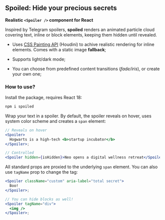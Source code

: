 ## Spoiled: Hide your precious secrets

**Realistic `<Spoiler />` component for React**

Inspired by Telegram spoilers, **spoiled** renders an animated particle cloud covering text, inline
or block elements, keeping them hidden until revealed.

- Uses [CSS Painting API](https://caniuse.com/css-paint-api) (Houdini) to achive realistic rendering
  for inline elements. Comes with a static image **fallback**;

- Supports light/dark mode;

- You can choose from predefined content transitions (_fade/iris_), or create your own one;

### How to use?

Install the package, requires React 18:

```jsx
npm i spoiled
```

Wrap your text in a spoiler. By default, the spoiler reveals on hover, uses system color scheme and
creates a `span` element:

```jsx
// Reveals on hover
<Spoiler>
  Hogwarts is a high-tech <b>startup incubator</b>
</Spoiler>;

// Controlled
<Spoiler hidden={isHidden}>Neo opens a digital wellness retreat</Spoiler>;
```

All standard props are proxied to the underlying `span` element. You can also use `tagName` prop to
change the tag:

```jsx
<Spoiler className="custom" aria-label="total secret">
  Boo!
</Spoiler>;

// You can hide blocks as well!
<Spoiler tagName="div">
  <img />
</Spoiler>;
```
